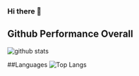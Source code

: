 ### Hi there 👋
## Github Performance Overall

![github stats](https://github-readme-stats.vercel.app/api?username=daniellumbantobing&show_icons=true)

##Languages
![Top Langs](https://github-readme-stats.vercel.app/api/top-langs/?username=daniellumbantobing&layout=compact)
<!--
**daniellumbantobing/daniellumbantobing** is a ✨ _special_ ✨ repository because its `README.md` (this file) appears on your GitHub profile.

Here are some ideas to get you started:

- 🔭 I’m currently working on ...
- 🌱 I’m currently learning ...
- 👯 I’m looking to collaborate on ...
- 🤔 I’m looking for help with ...
- 💬 Ask me about ...
- 📫 How to reach me: ...
- 😄 Pronouns: ...
- ⚡ Fun fact: ...
-->
